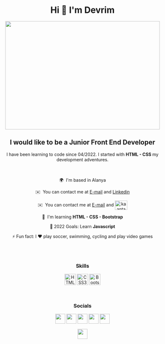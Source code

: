 <div class"main" align="center">

<div class"topic" align="center"> <h1>Hi 👋 I'm Devrim</h1> <div>

<img align="center" width="500" height="350" src="https://camo.githubusercontent.com/5ddf73ad3a205111cf8c686f687fc216c2946a75005718c8da5b837ad9de78c9/68747470733a2f2f7468756d62732e6766796361742e636f6d2f4576696c4e657874446576696c666973682d736d616c6c2e676966">


I would like to be a Junior <strong> Front End Developer </strong> 
-----------------------

I have been learning to code since 04/2022. I started with <strong> HTML - CSS </strong>  my development adventures.
<br><br><br>
  <p align="center">🌍  I'm based in Alanya </p>
  <p align="center">✉️  You can contact me at <a href="mailto:devrimdivrik@gmail.com">E-mail</a> and <a href="https://www.linkedin.com/in/devrimdivrik/" target="_blank"> Linkedin </a></p>
    <p align="center">✉️  You can contact me at <a href="mailto:devrimdivrik@gmail.com">E-mail</a> and  <a href="https://linkedin.com/in/kaantan" target="blank"><img align="center" src="https://raw.githubusercontent.com/rahuldkjain/github-profile-readme-generator/master/src/images/icons/Social/linked-in-alt.svg" alt="kaantan" height="30" width="40" /></a></p>
  
 
  
  <p align="center">🧠  I'm learning <strong> HTML - CSS - Bootstrap </strong>  </p> 
  <p align="center">🥅 2022 Goals: Learn <strong> Javascript </strong> </p>
  <p align="center">⚡  Fun fact: I ❤️ play soccer, swimming, cycling and play video games </p>
<br><br>  
  
### Skills

<p align="center">
<a href="https://developer.mozilla.org/en-US/docs/Glossary/HTML5" target="_blank" rel="noreferrer"><img src="https://raw.githubusercontent.com/danielcranney/readme-generator/main/public/icons/skills/html5-colored.svg" width="36" height="36" alt="HTML5" /></a>
<a href="https://www.w3.org/TR/CSS/#css" target="_blank" rel="noreferrer"><img src="https://raw.githubusercontent.com/danielcranney/readme-generator/main/public/icons/skills/css3-colored.svg" width="36" height="36" alt="CSS3" /></a>
<a href="https://getbootstrap.com/" target="_blank" rel="noreferrer"><img src="https://raw.githubusercontent.com/danielcranney/readme-generator/main/public/icons/skills/bootstrap-colored.svg" width="36" height="36" alt="Bootstrap" /></a>
</p>
<br>
  

### Socials

<p align="center"> <a href="https://discord.com/users/#9332" target="_blank" rel="noreferrer"><img src="https://raw.githubusercontent.com/danielcranney/readme-generator/main/public/icons/socials/discord.svg" width="32" height="32" /></a> <a href="https://www.facebook.com/devrim.divrik" target="_blank" rel="noreferrer"><img src="https://raw.githubusercontent.com/danielcranney/readme-generator/main/public/icons/socials/facebook.svg" width="32" height="32" /></a> <a href="https://www.github.com/DewRM" target="_blank" rel="noreferrer"><img src="https://raw.githubusercontent.com/danielcranney/readme-generator/main/public/icons/socials/github.svg" width="32" height="32" /></a> <a href="http://www.instagram.com/devrimdivrik" target="_blank" rel="noreferrer"><img src="https://raw.githubusercontent.com/danielcranney/readme-generator/main/public/icons/socials/instagram.svg" width="32" height="32" /></a> <a href="http://www.medium.com/@DewRM" target="_blank" rel="noreferrer"><img src="https://raw.githubusercontent.com/danielcranney/readme-generator/main/public/icons/socials/medium.svg" width="32" height="32" /></a></p>
  <a href="http://www.linkedin.com/devrimdivrik" target="_blank" rel="noreferrer"><img src="https://raw.githubusercontent.com/danielcranney/readme-generator/main/public/icons/socials/linkedin.svg" width="32" height="32" /></a></p>
</div>
